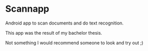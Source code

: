 # Scannapp

Android app to scan documents and do text recognition.

This app was the result of my bachelor thesis.

Not something I would recommend someone to look and try out ;)
